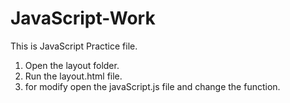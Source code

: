 # JavaScript-Work
This is JavaScript Practice file.

1. Open the layout folder.
2. Run the layout.html file. 
3. for modify open the javaScript.js file and change the function.